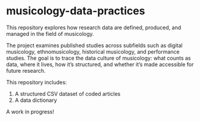 # musicology-data-practices
This repository explores how research data are defined, produced, and managed in the field of musicology.

The project examines published studies across subfields such as digital musicology, ethnomusicology, historical musicology, and performance studies. The goal is to trace the data culture of musicology: what counts as data, where it lives, how it’s structured, and whether it’s made accessible for future research.

This repository includes:
1. A structured CSV dataset of coded articles 
2. A data dictionary

A work in progress!
